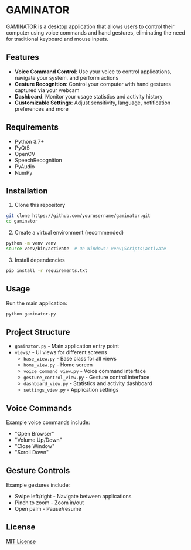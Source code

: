 
# GAMINATOR

GAMINATOR is a desktop application that allows users to control their computer using voice commands and hand gestures, eliminating the need for traditional keyboard and mouse inputs.

## Features

- **Voice Command Control**: Use your voice to control applications, navigate your system, and perform actions
- **Gesture Recognition**: Control your computer with hand gestures captured via your webcam
- **Dashboard**: Monitor your usage statistics and activity history
- **Customizable Settings**: Adjust sensitivity, language, notification preferences and more

## Requirements

- Python 3.7+
- PyQt5
- OpenCV
- SpeechRecognition
- PyAudio
- NumPy

## Installation

1. Clone this repository
```bash
git clone https://github.com/yourusername/gaminator.git
cd gaminator
```

2. Create a virtual environment (recommended)
```bash
python -m venv venv
source venv/bin/activate  # On Windows: venv\Scripts\activate
```

3. Install dependencies
```bash
pip install -r requirements.txt
```

## Usage

Run the main application:
```bash
python gaminator.py
```

## Project Structure

- `gaminator.py` - Main application entry point
- `views/` - UI views for different screens
  - `base_view.py` - Base class for all views
  - `home_view.py` - Home screen
  - `voice_command_view.py` - Voice command interface
  - `gesture_control_view.py` - Gesture control interface
  - `dashboard_view.py` - Statistics and activity dashboard
  - `settings_view.py` - Application settings

## Voice Commands

Example voice commands include:
- "Open Browser"
- "Volume Up/Down"
- "Close Window"
- "Scroll Down"

## Gesture Controls

Example gestures include:
- Swipe left/right - Navigate between applications
- Pinch to zoom - Zoom in/out
- Open palm - Pause/resume

## License

[MIT License](LICENSE)
